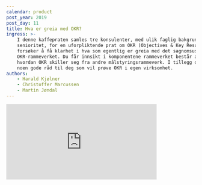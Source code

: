 ```yaml
---
calendar: product
post_year: 2019
post_day: 11
title: Hva er greia med OKR?
ingress: >-
    I denne kaffepraten samles tre konsulenter, med ulik faglig bakgrunn og
    senioritet, for en uforpliktende prat om OKR (Objectives & Key Results). Vi
    forsøker å få klarhet i hva som egentlig er greia med det sagnomsuste
    OKR-rammeverket. Du får innsikt i komponentene rammeverket består av og
    hvordan OKR skiller seg fra andre målstyringsrammeverk. I tillegg deler vi
    noen gode råd til deg som vil prøve OKR i egen virksomhet.
authors:
    - Harald Kjølner
    - Christoffer Marcussen
    - Martin Jøndal
---
```


<iframe src="https://anchor.fm/kaffeprathosbekk/embed" height="200px" width="400px" frameborder="0" scrolling="no"></iframe>
